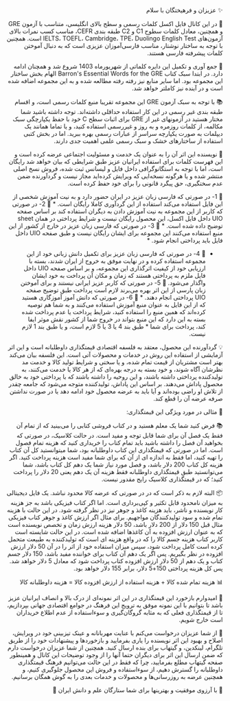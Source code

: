 <div dir="rtl">
✨ عزیزان و فرهیختگان با سلام

📘 در این کانال فایل اکسل کلمات رسمی و سطح بالای انگلیسی، متناسب با آزمون GRE و همچنین، معادل کلمات سطوح C1 و C2 طبقه بندی CEFR، مناسب کسب نمرات بالای آزمون‌های IELTS، TOEFL، Cambridge، TPE، Duolingo English Test است. همچنین با توجه به ساختار نوشتار، مناسب فارسی‌آموزان عزیزی است که به دنبال آموختن کلمات پیشرفته فارسی هستند.

📅 جمع آوری و تکمیل این دایره کلماتی از شهریورماه 1403 شروع شد و همچنان ادامه دارد. در ابتدا سبک کتاب Barron's Essential Words for the GRE الهام بخش ساختار این مجموعه بود. اما سایر منابع نیز رفته رفته مطالعه شده و به این مجموعه اضافه شده است و در آینده نیز کاملتر خواهد شد.

📚 با توجه به سبک آزمون GRE این مجموعه تقریبا منبع کلمات رسمی است، و اقسام طبقه بندی غیر رسمی در این کار استفاده حداقلی داشته‌اند. توجه داشته باشید شما مختار هستید در آزمونهای غیر از GRE برای اثبات سطح C خود با حفظ یکپارچگی سبک مکالمه، از کلمات روزمره و به روز و غیررسمی استفاده کنید، و یا تماما همانند یک دیپلمات به صورت یکپارچه سراسر از عبارات رسمی بهره ببرید. اما در بخش کتبی استفاده از ساختارهای خشک و سبک رسمی علمی اهمیت جدی دارند.

🧾 نویسنده این اثر آن را به عنوان یک خدمت و مسئولیت اجتماعی عرضه کرده است و این فهرست کلمات برای استفاده ایرانیان عزیز طبق شرایطی که بیان خواهد شد رایگان است، اما با توجه به استگانوگرافی داخل فایل و لیسانس ثبت شده، فروش نسخ اصلی منتشر شده و یا هرگونه نسخه‌ایی که ویرایش کرده‌اید مجاز نیست و گردآورنده ضمن عدم سختگیری، حق پیگرد قانونی را برای خود حفظ کرده است.

🔸 1- در صورتی که فارسی زبان عزیز در ایران حضور دارد و به نیت آموزش شخصی از این فایل استفاده می‌کند استفاده از این گردآوری کاملا رایگان است. * 
🔸 2- در صورتی که کاربر از این مجموعه به نیت آموزش دادن به دیگران استفاده کند بر اساس صفحه UIO داخل فایل اکسل، این محصول رایگان نیست و شرایط پرداختی در همان sheet توضیح داده شده است. * 
🔸 3- در صورتی که فارسی زبان عزیز در خارج از کشور از این منبع استفاده می‌کنند این مجموعه برای ایشان رایگان نیست و طبق صفحه UIO داخل فایل باید پرداختی انجام شود. * 
* 🔸 4- در صورتی که فارسی زبان عزیز برای تکمیل دانش زبانی خود از این مجموعه استفاده کرده و در نهایت موفق به خروج از ایران شدند، بسته با ارزیابی خود از کیفیت اثرگذاری این مجموعه، و بر اساس صفحه UIO داخل فایل ملزم به پرداختی هستند که زمان و مکان آن پرداخت به خود ایشان واگذار می‌شود. 
🔸 5- در صورتی که کاربر عزیز ایرانی نیستند و برای آموختن زبان پارسی از این اثر بهره می‌برند لازم است پرداخت طبق توضیح صفحه UIO پرداختی انجام دهند. * 
🔸 6- در صورتی که دانش آموز آموزگاری هستید که از این فایل به عنوان منبع آموزش استفاده می‌کنند و به شما هم توصیه کرده‌اند که همین منبع را استفاده کنید، شرایط پرداخت یا عدم پرداخت شده بسته به این دارد که این منبع بتواند در خروج شما از کشور نقش موثر ایفا کند، پرداخت برای شما * طبق بند 4 یا 3 یا 5 لازم است، و یا طبق بند 1 لازم نیست.

💡 گردآورنده این محصول، معتقد به فلسفه اقتصادی قیمتگذاری داوطلبانه است و این اثر آزمایشی از استفاده این روش در خدمات و محصولات آتی است. این فلسفه بیان می‌کند بهتر است مشتریان از قیمت تمام شده، و یا سختی و شرایط تولید کالا و خدمت مد نظرشان آگاه شوند، و خود بسته به درجه بهره‌ای که از هر کالا یا خدمت می‌کنند، به تولیدکننده پرداختی داشته باشند، و این روحیه را داشته باشند که با پرداختی خود به خالق محصول پاداش می‌دهند. بر اساس این پاداش، تولیدکننده متوجه می‌شود که جامعه چقدر از تلاش او راضی بوده‌اند و آیا باید به عرضه محصول خود ادامه دهد یا در صورت نداشتن صرفه عرضه آن را قطع کند.

📖 مثالی در مورد ویژگی این قیمتگذاری:

📚 فرض کنید شما یک معلم هستید و در کتاب فروشی کتابی را می‌بینید که از تمام آن فقط یک فصل آن برای شما قابل توجه و مفید است. در حالت کلاسیک، در صورتی که بخواهید آن فصل را داشته باشید باید تمام کتاب را خریداری کنید که هزینه تمام فصول است. اما در صورتی که قیمتگذاری این کتاب داوطلبانه بود، شما میتوانستید کل آن کتاب را تهیه کنید، اما فقط به اندازه ای از آن که برای شما مفید است هزینه پرداخت کنید. اگر هزینه کل کتاب 200 دلار باشد، و فصل مورد نیاز شما یک دهم کل کتاب باشد، شما می‌‌توانستید طبق قیمتگذاری داوطلبانه فقط هزینه آن یک دهم یعنی 20 دلار را پرداخت کنید؛ که در قیمتگذاری کلاسیک رایج مقدور نیست.

📦 البته لازم به ذکر است که در در صورتی که عرضه کالا محدود نباشد. یک فایل دیجیتالی به میزان نامحدود قابل تکثیر و کپی‌برداری است. اما اگر کتاب فیزیکی باشد به جز هزینه کار نویسنده و ناشر، باید هزینه کاغذ و جوهر نیز در نظر گرفته شود. در این حالت با هزینه تمام شده و سود تولیدکنندگان مواجهیم. برای مثال اگر ارزش کاغذ و جوهر کتاب فیزیکی مثال قبل 150 دلار از 200 دلار باشد، 50 دلار هزینه ارزش زمان و تخصص نویسنده است که به عنوان ارزش افزوده به آن کاغذها اضافه شده است. در این حالت شایسته است کاربر کتاب هزینه جسم کالا را که در واقع هزینه ای است که تولیدکننده به طبیعت متحمل کرده است کامل پرداخت شود، سپس میزان استفاده خود از اثر را در آن 50 دلار ارزش افزوده در نظر بگیریم. پس اگر یک دهم آن کتاب برای خواننده مفید باشد، 150 دلار جسم کتاب و یک دهم از 50 دلار ارزش افزوده کتاب پرداخت شود که معادل 5 دلار خواهد شد. پس کل هزینه پرداختی 150+5 دلار، برابر 155 دلار خواهد بود.

📊 هزینه تمام شده کالا + هزینه استفاده از ارزش افزوده کالا = هزینه داوطلبانه کالا

🙏 امیدوارم بازخورد این قیمتگذاری در این اثر نمونه‌ای از درک بالا و انصاف ایرانیان عزیز باشد تا بتوانیم با این نمونه موفق به ترویج این فرهنگ در جوامع اقتصادی جهانی بپردازیم، تا از قیمتگذاری فعلی که به مثابه گروگان‌گیری و سوءاستفاده از عدم اطلاع خریداران است خارج شویم.

📝 از شما عزیزان درخواست می‌کنم با عنایت مهربانانه و عینک تیزبینی خود در ویرایش، اصلاح و بهبود این اثر نویسنده را یاری بفرمایید و بازخوردها و پیشنهادات خود را از طریق تلگرام، لینکدین، و گیتهاب برای بنده ارسال کنید. همچنین از شما عزیزان درخواست دارم که ضمن ارسال این اثر برای دیگران حتما آنها را از وجود توضیحات این کانال و همینطور صفحه گیتهاب مطلع بفرمایید، چرا که فقط در این حالت می‌توانیم فرهنگ قیمتگذاری داوطلبانه را گسترش دهیم، از سوءاستفاده و فروش این محصول جلوگیری کنیم، و همچنین عرضه به روزرسانی‌ها و محصولات و خدمات بعدی را به گوش همگان برسانیم.

🌟 با آرزوی موفقیت و بهترینها برای شما ستارگان علم و دانش ایران 🌟
</div>

